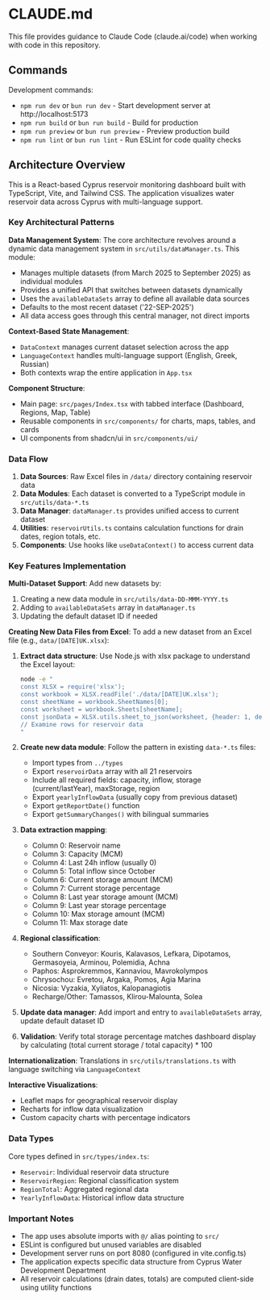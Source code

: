 # CLAUDE.md

This file provides guidance to Claude Code (claude.ai/code) when working with code in this repository.

## Commands

Development commands:
- `npm run dev` or `bun run dev` - Start development server at http://localhost:5173
- `npm run build` or `bun run build` - Build for production
- `npm run preview` or `bun run preview` - Preview production build
- `npm run lint` or `bun run lint` - Run ESLint for code quality checks

## Architecture Overview

This is a React-based Cyprus reservoir monitoring dashboard built with TypeScript, Vite, and Tailwind CSS. The application visualizes water reservoir data across Cyprus with multi-language support.

### Key Architectural Patterns

**Data Management System**: The core architecture revolves around a dynamic data management system in `src/utils/dataManager.ts`. This module:
- Manages multiple datasets (from March 2025 to September 2025) as individual modules
- Provides a unified API that switches between datasets dynamically
- Uses the `availableDataSets` array to define all available data sources
- Defaults to the most recent dataset ('22-SEP-2025')
- All data access goes through this central manager, not direct imports

**Context-Based State Management**:
- `DataContext` manages current dataset selection across the app
- `LanguageContext` handles multi-language support (English, Greek, Russian)
- Both contexts wrap the entire application in `App.tsx`

**Component Structure**:
- Main page: `src/pages/Index.tsx` with tabbed interface (Dashboard, Regions, Map, Table)
- Reusable components in `src/components/` for charts, maps, tables, and cards
- UI components from shadcn/ui in `src/components/ui/`

### Data Flow

1. **Data Sources**: Raw Excel files in `/data/` directory containing reservoir data
2. **Data Modules**: Each dataset is converted to a TypeScript module in `src/utils/data-*.ts`
3. **Data Manager**: `dataManager.ts` provides unified access to current dataset
4. **Utilities**: `reservoirUtils.ts` contains calculation functions for drain dates, region totals, etc.
5. **Components**: Use hooks like `useDataContext()` to access current data

### Key Features Implementation

**Multi-Dataset Support**: Add new datasets by:
1. Creating a new data module in `src/utils/data-DD-MMM-YYYY.ts`
2. Adding to `availableDataSets` array in `dataManager.ts`
3. Updating the default dataset ID if needed

**Creating New Data Files from Excel**:
To add a new dataset from an Excel file (e.g., `data/[DATE]UK.xlsx`):

1. **Extract data structure**: Use Node.js with xlsx package to understand the Excel layout:
   ```bash
   node -e "
   const XLSX = require('xlsx');
   const workbook = XLSX.readFile('./data/[DATE]UK.xlsx');
   const sheetName = workbook.SheetNames[0];
   const worksheet = workbook.Sheets[sheetName];
   const jsonData = XLSX.utils.sheet_to_json(worksheet, {header: 1, defval: ''});
   // Examine rows for reservoir data
   "
   ```

2. **Create new data module**: Follow the pattern in existing `data-*.ts` files:
   - Import types from `../types`
   - Export `reservoirData` array with all 21 reservoirs
   - Include all required fields: capacity, inflow, storage (current/lastYear), maxStorage, region
   - Export `yearlyInflowData` (usually copy from previous dataset)
   - Export `getReportDate()` function
   - Export `getSummaryChanges()` with bilingual summaries

3. **Data extraction mapping**:
   - Column 0: Reservoir name
   - Column 3: Capacity (MCM)
   - Column 4: Last 24h inflow (usually 0)
   - Column 5: Total inflow since October
   - Column 6: Current storage amount (MCM)
   - Column 7: Current storage percentage
   - Column 8: Last year storage amount (MCM)
   - Column 9: Last year storage percentage
   - Column 10: Max storage amount (MCM)
   - Column 11: Max storage date

4. **Regional classification**:
   - Southern Conveyor: Kouris, Kalavasos, Lefkara, Dipotamos, Germasoyeia, Arminou, Polemidia, Achna
   - Paphos: Asprokremmos, Kannaviou, Mavrokolympos
   - Chrysochou: Evretou, Argaka, Pomos, Agia Marina
   - Nicosia: Vyzakia, Xyliatos, Kalopanagiotis
   - Recharge/Other: Tamassos, Klirou-Malounta, Solea

5. **Update data manager**: Add import and entry to `availableDataSets` array, update default dataset ID

6. **Validation**: Verify total storage percentage matches dashboard display by calculating (total current storage / total capacity) * 100

**Internationalization**: Translations in `src/utils/translations.ts` with language switching via `LanguageContext`

**Interactive Visualizations**:
- Leaflet maps for geographical reservoir display
- Recharts for inflow data visualization
- Custom capacity charts with percentage indicators

### Data Types

Core types defined in `src/types/index.ts`:
- `Reservoir`: Individual reservoir data structure
- `ReservoirRegion`: Regional classification system
- `RegionTotal`: Aggregated regional data
- `YearlyInflowData`: Historical inflow data structure

### Important Notes

- The app uses absolute imports with `@/` alias pointing to `src/`
- ESLint is configured but unused variables are disabled
- Development server runs on port 8080 (configured in vite.config.ts)
- The application expects specific data structure from Cyprus Water Development Department
- All reservoir calculations (drain dates, totals) are computed client-side using utility functions